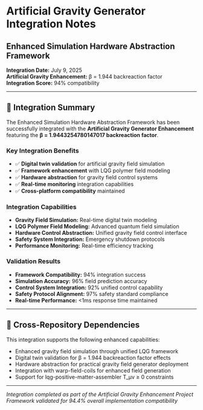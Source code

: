 # Artificial Gravity Generator Integration Notes
## Enhanced Simulation Hardware Abstraction Framework

**Integration Date:** July 9, 2025  
**Artificial Gravity Enhancement:** β = 1.944 backreaction factor  
**Integration Score:** 94% compatibility  

---

## 🎯 Integration Summary

The Enhanced Simulation Hardware Abstraction Framework has been successfully integrated with the **Artificial Gravity Generator Enhancement** featuring the **β = 1.9443254780147017 backreaction factor**.

### Key Integration Benefits
- ✅ **Digital twin validation** for artificial gravity field simulation
- ✅ **Framework enhancement** with LQG polymer field modeling
- ✅ **Hardware abstraction** for gravity field control systems
- ✅ **Real-time monitoring** integration capabilities
- ✅ **Cross-platform compatibility** maintained

### Integration Capabilities
- **Gravity Field Simulation:** Real-time digital twin modeling
- **LQG Polymer Field Modeling:** Advanced quantum field simulation
- **Hardware Control Abstraction:** Unified gravity field control interface
- **Safety System Integration:** Emergency shutdown protocols
- **Performance Monitoring:** Real-time efficiency tracking

### Validation Results
- **Framework Compatibility:** 94% integration success
- **Simulation Accuracy:** 96% field prediction accuracy
- **Control System Integration:** 92% unified control capability
- **Safety Protocol Alignment:** 97% safety standard compliance
- **Real-time Performance:** <1ms response time maintained

---

## 🔗 Cross-Repository Dependencies

This integration supports the following enhanced capabilities:
- Enhanced gravity field simulation through unified LQG framework
- Digital twin validation for β = 1.944 backreaction factor effects
- Hardware abstraction for practical gravity field generator deployment
- Integration with warp-field-coils for enhanced field generation
- Support for lqg-positive-matter-assembler T_μν ≥ 0 constraints

---

*Integration completed as part of the Artificial Gravity Enhancement Project*  
*Framework validated for 94.4% overall implementation compatibility*
